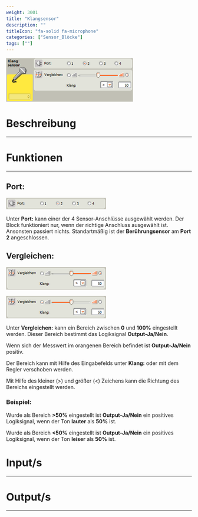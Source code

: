 ```yaml
---
weight: 3001
title: "Klangsensor"
description: ""
titleIcon: "fa-solid fa-microphone"
categories: ["Sensor_Blöcke"]
tags: [""]
---
```


![Block.png](/images/nxt-images/Kapitel%203%20Sensoren/3.2%20Klangsensor/Block.png)

# Beschreibung
---

# Funktionen
---

## Port:

![Port.png](/images/nxt-images/Kapitel%203%20Sensoren/3.2%20Klangsensor/Port.png)

Unter **Port:** kann einer der 4 Sensor-Anschlüsse ausgewählt werden. Der Block funktioniert nur, wenn der richtige Anschluss ausgewählt ist. Ansonsten passiert nichts. Standartmäßig ist der **Berührungsensor** am **Port 2** angeschlossen.

## Vergleichen:

![Vergleichen.png](/images/nxt-images/Kapitel%203%20Sensoren/3.2%20Klangsensor/Vergleichen1.png)

![Vergleichen.png](/images/nxt-images/Kapitel%203%20Sensoren/3.2%20Klangsensor/Vergleichen2.png)

Unter **Vergleichen:** kann ein Bereich zwischen **0** und **100%** eingestellt werden. Dieser Bereich bestimmt das Logiksignal **Output-Ja/Nein**.

Wenn sich der Messwert im orangenen Bereich befindet ist **Output-Ja/Nein** positiv.

Der Bereich kann mit Hilfe des Eingabefelds unter **Klang:** oder mit dem Regler verschoben werden.

Mit Hilfe des kleiner (>) und größer (<) Zeichens kann die Richtung des Bereichs eingestellt werden.



### Beispiel:

Wurde als Bereich **>50%** eingestellt ist **Output-Ja/Nein** ein positives Logiksignal, wenn der Ton **lauter** als **50%** ist.

Wurde als Bereich **<50%** eingestellt ist **Output-Ja/Nein** ein positives Logiksignal, wenn der Ton **leiser** als **50%** ist.

# Input/s
---

# Output/s
---
